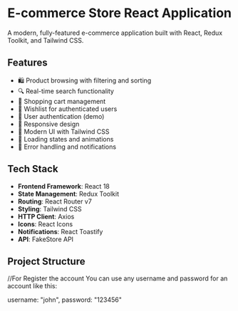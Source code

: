 # E-commerce Store React Application

A modern, fully-featured e-commerce application built with React, Redux Toolkit, and Tailwind CSS.

## Features

- 🛍️ Product browsing with filtering and sorting
- 🔍 Real-time search functionality
- 🛒 Shopping cart management
- 💝 Wishlist for authenticated users
- 👤 User authentication (demo)
- 📱 Responsive design
- 🎨 Modern UI with Tailwind CSS
- 🔄 Loading states and animations
- 🎯 Error handling and notifications

## Tech Stack

- **Frontend Framework**: React 18
- **State Management**: Redux Toolkit
- **Routing**: React Router v7
- **Styling**: Tailwind CSS
- **HTTP Client**: Axios
- **Icons**: React Icons
- **Notifications**: React Toastify
- **API**: FakeStore API

## Project Structure



//For Register the account You can use any username and password for an account like this:

username: "john",
password: "123456"
